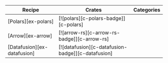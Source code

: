 | Recipe | Crates | Categories |
|--------|--------|------------|
| [Polars][ex-polars] | [![polars][c-polars-badge]][c-polars] | |
| [Arrow][ex-arrow] | [![arrow-rs][c-arrow-rs-badge]][c-arrow-rs] | |
| [Datafusion][ex-datafusion] | [![datafusion][c-datafusion-badge]][c-datafusion] | |
